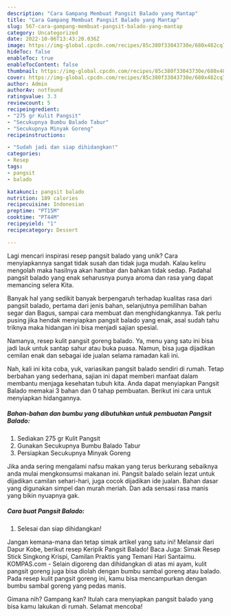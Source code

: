 ```yaml
---
description: "Cara Gampang Membuat Pangsit Balado yang Mantap"
title: "Cara Gampang Membuat Pangsit Balado yang Mantap"
slug: 567-cara-gampang-membuat-pangsit-balado-yang-mantap
category: Uncategorized
date: 2022-10-06T13:43:20.036Z
image: https://img-global.cpcdn.com/recipes/85c380f33043730e/680x482cq70/pangsit-balado-foto-resep-utama.jpg
hideToc: false
enableToc: true
enableTocContent: false
thumbnail: https://img-global.cpcdn.com/recipes/85c380f33043730e/680x482cq70/pangsit-balado-foto-resep-utama.jpg
cover: https://img-global.cpcdn.com/recipes/85c380f33043730e/680x482cq70/pangsit-balado-foto-resep-utama.jpg
author: Admin
authorAv: notfound
ratingvalue: 3.3
reviewcount: 5
recipeingredient:
- "275 gr Kulit Pangsit"
- "Secukupnya Bumbu Balado Tabur"
- "Secukupnya Minyak Goreng"
recipeinstructions:

- "Sudah jadi dan siap dihidangkan!"
categories:
- Resep
tags:
- pangsit
- balado

katakunci: pangsit balado 
nutrition: 189 calories
recipecuisine: Indonesian
preptime: "PT15M"
cooktime: "PT44M"
recipeyield: "1"
recipecategory: Dessert

---
```





Lagi mencari inspirasi resep pangsit balado yang unik? Cara menyiapkannya sangat tidak susah dan tidak juga mudah. Kalau keliru mengolah maka hasilnya akan hambar dan bahkan tidak sedap. Padahal pangsit balado yang enak seharusnya punya aroma dan rasa yang dapat memancing selera Kita.





Banyak hal yang sedikit banyak berpengaruh terhadap kualitas rasa dari pangsit balado, pertama dari jenis bahan, selanjutnya pemilihan bahan segar dan Bagus, sampai cara membuat dan menghidangkannya. Tak perlu pusing jika hendak menyiapkan pangsit balado yang enak,      asal sudah tahu triknya maka hidangan ini bisa menjadi sajian spesial.














Namanya, resep kulit pangsit goreng balado. Ya, menu yang satu ini bisa jadi lauk untuk santap sahur atau buka puasa. Namun, bisa juga dijadikan cemilan enak dan sebagai ide jualan selama ramadan kali ini.






Nah, kali ini kita coba, yuk, variasikan pangsit balado sendiri di rumah. Tetap berbahan yang sederhana, sajian ini dapat memberi manfaat dalam membantu menjaga kesehatan tubuh kita. Anda dapat menyiapkan Pangsit Balado memakai 3 bahan dan 0 tahap pembuatan. Berikut ini cara untuk menyiapkan hidangannya.

<!--inarticleads1-->

##### Bahan-bahan dan bumbu yang dibutuhkan untuk pembuatan Pangsit Balado:

1. Sediakan 275 gr Kulit Pangsit
1. Gunakan Secukupnya Bumbu Balado Tabur
1. Persiapkan Secukupnya Minyak Goreng


Jika anda sering mengalami nafsu makan yang terus berkurang sebaiknya anda mulai mengkonsumsi makanan ini. Pangsit balado selain lezat untuk dijadikan camilan sehari-hari, juga cocok dijadikan ide jualan. Bahan dasar yang digunakan simpel dan murah meriah. Dan ada sensasi rasa manis yang bikin nyuapnya gak. 

<!--inarticleads2-->

##### Cara buat Pangsit Balado:


1. Selesai dan siap dihidangkan!

Jangan kemana-mana dan tetap simak artikel yang satu ini! Melansir dari Dapur Kobe, berikut resep Keripik Pangsit Balado! Baca Juga: Simak Resep Stick Singkong Krispi, Camilan Praktis yang Temani Hari Santaimu. KOMPAS.com - Selain digoreng dan dihidangkan di atas mi ayam, kulit pangsit goreng juga bisa diolah dengan bumbu sambal goreng atau balado. Pada resep kulit pangsit goreng ini, kamu bisa mencampurkan dengan bumbu sambal goreng yang pedas manis. 

Gimana nih? Gampang kan? Itulah cara menyiapkan pangsit balado yang bisa kamu lakukan di rumah. Selamat mencoba!
